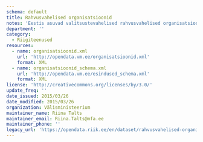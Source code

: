 ```yaml
---
schema: default
title: Rahvusvahelised organisatsioonid
notes: 'Eestis asuvad valitsustevahelised rahvusvahelised organisatsioonid või muude rahvusvaheliste kokkulepetega loodud institutsioonid, nende juhid ja kontaktandmed.'
department: ''
category:
  - Riigiteenused
resources:
  - name: organisatsioonid.xml
    url: 'http://opendata.vm.ee/organisatsioonid.xml'
    format: XML
  - name: organisatsioonid_schema.xml
    url: 'http://opendata.vm.ee/esindused_schema.xml'
    format: XML
license: 'http://creativecommons.org/licenses/by/3.0/'
update_freq: ''
date_issued: 2015/03/26
date_modified: 2015/03/26
organization: Välisministeerium
maintainer_name: Riina Talts
maintainer_email: Riina.Talts@mfa.ee
maintainer_phone: ''
legacy_url: 'https://opendata.riik.ee/en/dataset/rahvusvahelised-organisatsioonid'
---
```


